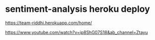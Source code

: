 # sentiment-analysis heroku deploy 

https://team-riddhi.herokuapp.com/home/

https://www.youtube.com/watch?v=ip8ShG07S18&ab_channel=Ztayu



